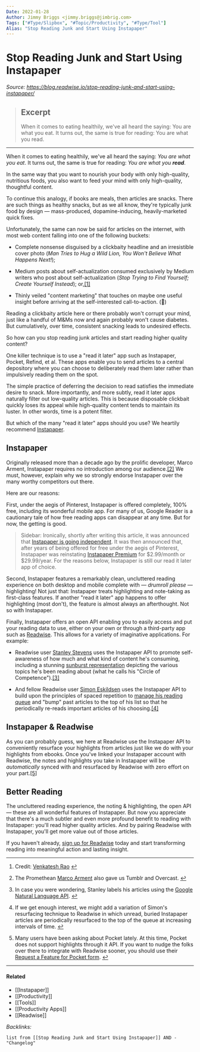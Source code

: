 ```yaml
---
Date: 2022-01-28
Author: Jimmy Briggs <jimmy.briggs@jimbrig.com>
Tags: ["#Type/Slipbox", "#Topic/Productivity", "#Type/Tool"]
Alias: "Stop Reading Junk and Start Using Instapaper"
---
```


# Stop Reading Junk and Start Using Instapaper

*Source: https://blog.readwise.io/stop-reading-junk-and-start-using-instapaper/*


> ## Excerpt
> When it comes to eating healthily, we've all heard the saying: You are what you eat.  It turns out, the same is true for reading: You are what you read.

---
When it comes to eating healthily, we've all heard the saying: _You are what you eat_. It turns out, the same is true for reading: _You are what you **read**_.

In the same way that you want to nourish your body with only high-quality, nutritious foods, you also want to feed your mind with only high-quality, thoughtful content.

To continue this analogy, if books are meals, then articles are snacks. There are such things as healthy snacks, but as we all know, they're typically junk food by design — mass-produced, dopamine-inducing, heavily-marketed quick fixes.

Unfortunately, the same can now be said for articles on the internet, with most web content falling into one of the following buckets:

-   Complete nonsense disguised by a clickbaity headline and an irresistible cover photo (_Man Tries to Hug a Wild Lion, You Won't Believe What Happens Next!_);
    
-   Medium posts about self-actualization consumed exclusively by Medium writers who post about self-actualization (_Stop Trying to Find Yourself; Create Yourself Instead_); or,[\[1\]](https://blog.readwise.io/stop-reading-junk-and-start-using-instapaper/#fn1)
    
-   Thinly veiled "content marketing" that touches on maybe one useful insight before arriving at the self-interested call-to-action. (🌚)
    

Reading a clickbaity article here or there probably won't corrupt your mind, just like a handful of M&Ms now and again probably won't cause diabetes. But cumulatively, over time, consistent snacking leads to undesired effects.

So how can you stop reading junk articles and start reading higher quality content?

One killer technique is to use a "read it later" app such as Instapaper, Pocket, Refind, et al. These apps enable you to send articles to a central depository where you can choose to deliberately read them later rather than impulsively reading them on the spot.

The simple practice of deferring the decision to read satisfies the immediate desire to snack. More importantly, and more subtly, read it later apps naturally filter out low-quality articles. This is because disposable clickbait quickly loses its appeal while high-quality content tends to maintain its luster. In other words, time is a potent filter.

But which of the many "read it later" apps should you use? We heartily recommend [Instapaper](https://www.instapaper.com/).

## Instapaper

Originally released more than a decade ago by the prolific developer, Marco Arment, Instapaper requires no introduction among our audience.[\[2\]](https://blog.readwise.io/stop-reading-junk-and-start-using-instapaper/#fn2) We must, however, explain why we so strongly endorse Instapaper over the many worthy competitors out there.

Here are our reasons:

First, under the aegis of Pinterest, Instapaper is offered completely, 100% free, including its wonderful mobile app. For many of us, Google Reader is a cautionary tale of how free reading apps can disappear at any time. But for now, the getting is good.

> Sidebar: Ironically, shortly after writing this article, it was announced that [Instapaper is going independent](http://blog.instapaper.com/post/175953870856). It was then announced that, after years of being offered for free under the aegis of Pinterest, Instapaper was reinstating [Instapaper Premium](http://blog.instapaper.com/post/176732408411) for $2.99/month or $29.99/year. For the reasons below, Instapaper is still our read it later app of choice.

Second, Instapaper features a remarkably clean, uncluttered reading experience on both desktop and mobile complete with — _drumroll please_ — highlighting! Not just that: Instapaper treats highlighting and note-taking as first-class features. If another "read it later" app happens to offer highlighting (most don't), the feature is almost always an afterthought. Not so with Instapaper.

Finally, Instapaper offers an open API enabling you to easily access and put your reading data to use, either on your own or through a third-party app such as [Readwise](https://readwise.io/). This allows for a variety of imaginative applications. For example:

-   Readwise user [Stanley Stevens](http://www.clarelegere.com/profiles/1) uses the Instapaper API to promote self-awareness of how much and what kind of content he's consuming, including a stunning [sunburst representation](http://www.clarelegere.com/profiles/1/sunburst) depicting the various topics he's been reading about (what he calls his "Circle of Competence").[\[3\]](https://blog.readwise.io/stop-reading-junk-and-start-using-instapaper/#fn3)
    
-   And fellow Readwise user [Simon Eskildsen](https://twitter.com/Sirupsen) uses the Instapaper API to build upon the principles of spaced repetition to [manage his reading queue](http://sirupsen.com/playlists/) and "bump" past articles to the top of his list so that he periodically re-reads important articles of his choosing.[\[4\]](https://blog.readwise.io/stop-reading-junk-and-start-using-instapaper/#fn4)
    

## Instapaper & Readwise

As you can probably guess, we here at Readwise use the Instapaper API to conveniently resurface your highlights from articles just like we do with your highlights from ebooks. Once you've linked your Instapaper account with Readwise, the notes and highlights you take in Instapaper will be _automatically_ synced with and resurfaced by Readwise with zero effort on your part.[\[5\]](https://blog.readwise.io/stop-reading-junk-and-start-using-instapaper/#fn5)

## Better Reading

The uncluttered reading experience, the noting & highlighting, the open API — these are all wonderful features of Instapaper. But now you appreciate that there's a much subtler and even more profound benefit to reading with Instapaper: you'll read higher quality articles. And by pairing Readwise with Instapaper, you'll get more value out of those articles.

If you haven't already, [sign up for Readwise](https://readwise.io/) today and start transforming reading into meaningful action and lasting insight.

___

1.  Credit: [Venkatesh Rao](https://www.ribbonfarm.com/2015/02/18/a-dent-in-the-universe/) [↩︎](https://blog.readwise.io/stop-reading-junk-and-start-using-instapaper/#fnref1)
    
2.  The Promethean [Marco Arment](https://en.wikipedia.org/wiki/Marco_Arment) also gave us Tumblr and Overcast. [↩︎](https://blog.readwise.io/stop-reading-junk-and-start-using-instapaper/#fnref2)
    
3.  In case you were wondering, Stanley labels his articles using the [Google Natural Language API](https://cloud.google.com/natural-language/). [↩︎](https://blog.readwise.io/stop-reading-junk-and-start-using-instapaper/#fnref3)
    
4.  If we get enough interest, we might add a variation of Simon's resurfacing technique to Readwise in which unread, buried Instapaper articles are periodically resurfaced to the top of the queue at increasing intervals of time. [↩︎](https://blog.readwise.io/stop-reading-junk-and-start-using-instapaper/#fnref4)
    
5.  Many users have been asking about Pocket lately. At this time, Pocket does not support highlights through it API. If you want to nudge the folks over there to integrate with Readwise sooner, you should use their [Request a Feature for Pocket form](https://docs.google.com/forms/d/e/1FAIpQLSdoQsZY5IWoac93FlhruW_0trESATQVmlhSIW9JOQ6Fgpnbow/viewform). [↩︎](https://blog.readwise.io/stop-reading-junk-and-start-using-instapaper/#fnref5)



***

#### Related

- [[Instapaper]]
- [[Productivity]]
- [[Tools]]
- [[Productivity Apps]]
- [[Readwise]]

*Backlinks:*

```dataview
list from [[Stop Reading Junk and Start Using Instapaper]] AND -"Changelog"
```